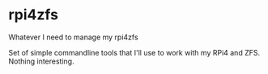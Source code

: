 # rpi4zfs
Whatever I need to manage my rpi4zfs

Set of simple commandline tools that I'll use to work with my RPi4 and ZFS. Nothing interesting.